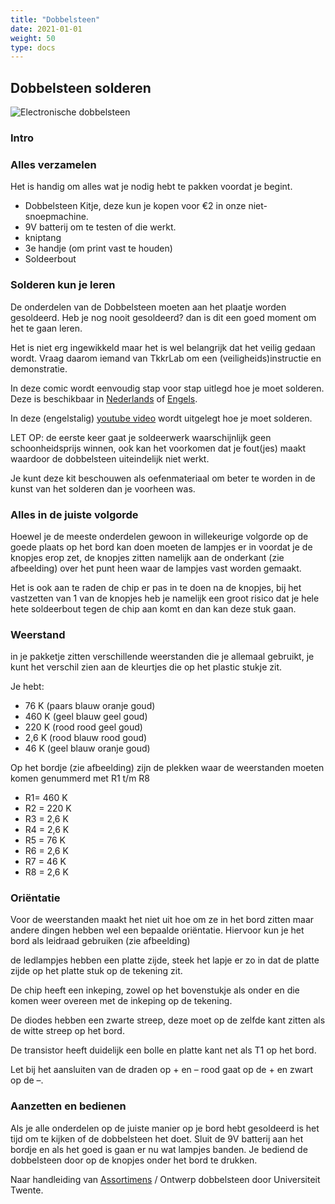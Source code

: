 ```yaml
---
title: "Dobbelsteen"
date: 2021-01-01
weight: 50
type: docs
---
```


## Dobbelsteen solderen ##

![Electronische dobbelsteen](/handleidingen/dobbelsteen_web.jpg)


### Intro ####

### Alles verzamelen ###
Het is handig om alles wat je nodig hebt te pakken voordat je begint. 

* Dobbelsteen Kitje, deze kun je kopen voor €2 in onze niet-snoepmachine.
* 9V batterij om te testen of die werkt.
* kniptang
* 3e handje (om print vast te houden)
* Soldeerbout

### Solderen kun je leren ###

De onderdelen van de Dobbelsteen moeten aan het plaatje worden gesoldeerd. Heb je nog nooit gesoldeerd? dan is dit een goed moment om het te gaan leren. 

Het is niet erg ingewikkeld maar het is wel belangrijk dat het veilig gedaan wordt. Vraag daarom iemand van TkkrLab om een (veiligheids)instructie en demonstratie.

In deze comic wordt eenvoudig stap voor stap uitlegd hoe je moet solderen. Deze is beschikbaar in [Nederlands](/handleidingen/fullsoldercomic_nl.pdf) of [Engels](/handleidingen/fullsoldercomic_en.pdf).

In deze (engelstalig)
[youtube video](https://www.youtube.com/watch?v=Qps9woUGkvI) wordt uitgelegt hoe je moet solderen.

LET OP: de eerste keer gaat je soldeerwerk waarschijnlijk geen schoonheidsprijs winnen, ook kan het voorkomen dat je fout(jes) maakt waardoor de dobbelsteen uiteindelijk niet werkt.

Je kunt deze kit beschouwen als oefenmateriaal om beter te worden in de kunst van het solderen dan je voorheen was.

### Alles in de juiste volgorde ###

Hoewel je de meeste onderdelen gewoon in willekeurige volgorde op de goede plaats op het bord kan doen moeten de lampjes er in voordat je de knopjes erop zet, de knopjes zitten namelijk aan de onderkant (zie afbeelding) over het punt heen waar de lampjes vast worden gemaakt.

Het is ook aan te raden de chip er pas in te doen na de knopjes, bij het vastzetten van 1 van de knopjes heb je namelijk een groot risico dat je hele hete soldeerbout tegen de chip aan komt en dan kan deze stuk gaan.

### Weerstand ###
in je pakketje zitten verschillende weerstanden die je allemaal gebruikt, je kunt het verschil zien aan de kleurtjes die op het plastic stukje zit. 

Je hebt:

* 76 K (paars blauw oranje goud)
* 460 K (geel blauw geel goud) 
* 220 K (rood rood geel goud) 
* 2,6 K (rood blauw rood goud)
* 46 K  (geel blauw oranje goud) 

Op het bordje (zie afbeelding) zijn de plekken waar de weerstanden moeten komen genummerd met R1 t/m R8

* R1= 460 K 
* R2 = 220 K
* R3 = 2,6 K 
* R4 = 2,6 K
* R5 = 76 K
* R6 = 2,6 K
* R7 = 46 K
* R8 = 2,6 K

### Oriëntatie ###

Voor de weerstanden maakt het niet uit hoe om ze in het bord zitten maar andere dingen hebben wel een bepaalde oriëntatie. 
Hiervoor kun je het bord als leidraad gebruiken (zie afbeelding)

de ledlampjes hebben een platte zijde, steek het lapje er zo in dat de platte zijde op het platte stuk op de tekening zit.

De chip heeft een inkeping, zowel op het bovenstukje als onder en die komen weer overeen met de inkeping op de tekening.

De diodes hebben een zwarte streep, deze moet op de zelfde kant zitten als de witte streep op het bord.

De transistor heeft duidelijk een bolle en platte kant net als T1 op het bord.

Let bij het aansluiten van de draden op + en –  rood gaat op de + en zwart op de –.


### Aanzetten en bedienen ###

Als je alle onderdelen op de juiste manier op je bord hebt gesoldeerd is het tijd om te kijken of de dobbelsteen het doet. Sluit de 9V batterij aan het bordje en als het goed is gaan er nu wat lampjes banden. Je bediend de dobbelsteen door op de knopjes onder het bord te drukken. 

Naar handleiding van [Assortimens](http://www.studiodertien.nl/doku/doku.php?id=workshops:handleidingen:dobbelsteen) / Ontwerp dobbelsteen door Universiteit Twente.